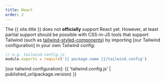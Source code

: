 ```yaml
---
title: React
order: 2
---
```


The {{ site.title }} does not **officially** support React yet. However,
at least partial support should be possible with CSS-in-JS tools
that support Tailwind (such as [tailwind-styled-components]) by
importing [our Tailwind configuration] in your own Tailwind
config:

```js
// e.g. tailwind.config.js
module.exports = require('{{ package.name }}/tailwind.config')
```

[tailwind-styled-components]: https://www.npmjs.com/package/tailwind-styled-components
[our tailwind configuration]: {{ 'tailwind.config.js' | published_url(package.version) }}
